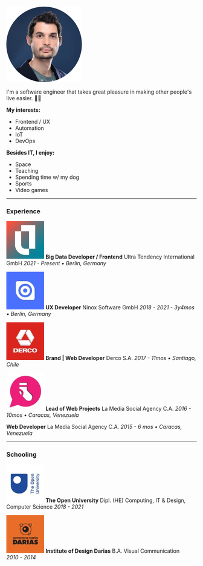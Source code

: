[category]: <> (general)
[date]: <> (2022/05/22)
[title]: <> (About)

![Daniel Photo](https://raw.githubusercontent.com/Danielratmiroff/myblog/master/images/daniel.png)

I'm a software engineer that takes great pleasure in making other people's live easier. 👋🤖

**My interests:**

- Frontend / UX
- Automation
- IoT
- DevOps

**Besides IT, I enjoy:**

- Space
- Teaching
- Spending time w/ my dog
- Sports
- Video games

---

### Experience

![Ultra Tendency logo](https://raw.githubusercontent.com/Danielratmiroff/myblog/master/images/ut.jpg)
**Big Data Developer / Frontend**
Ultra Tendency International GmbH
_2021 - Present • Berlin, Germany_

![Ninox Software logo](https://raw.githubusercontent.com/Danielratmiroff/myblog/master/images/ninox.jpg)
**UX Developer**
Ninox Software GmbH
_2018 - 2021 - 3y4mos • Berlin, Germany_

![Derco logo](https://raw.githubusercontent.com/Danielratmiroff/myblog/master/images/derco.jpg)
**Brand | Web Developer**
Derco S.A.
_2017 - 11mos • Santiago, Chile_

![La Media Social logo](https://raw.githubusercontent.com/Danielratmiroff/myblog/master/images/lamedia.jpg)
**Lead of Web Projects**
La Media Social Agency C.A.
_2016 - 10mos • Caracas, Venezuela_

**Web Developer**
La Media Social Agency C.A.
_2015 - 6 mos • Caracas, Venezuela_

---

### Schooling

![The Open University logo](https://raw.githubusercontent.com/Danielratmiroff/myblog/master/images/ou.jpg)
**The Open University**
Dipl. (HE) Computing, IT & Design, Computer Science
_2018 - 2021_

![Instituto de Diseño Darias logo](https://raw.githubusercontent.com/Danielratmiroff/myblog/master/images/darias.jpg)
**Institute of Design Darias**
B.A. Visual Communication  
_2010 - 2014_
